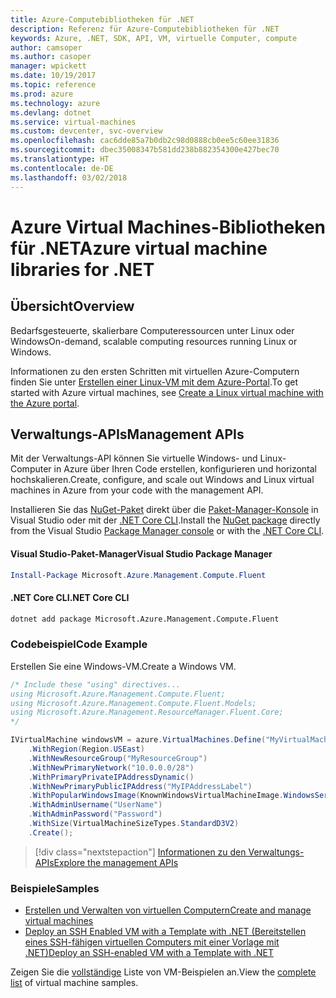 ```yaml
---
title: Azure-Computebibliotheken für .NET
description: Referenz für Azure-Computebibliotheken für .NET
keywords: Azure, .NET, SDK, API, VM, virtuelle Computer, compute
author: camsoper
ms.author: casoper
manager: wpickett
ms.date: 10/19/2017
ms.topic: reference
ms.prod: azure
ms.technology: azure
ms.devlang: dotnet
ms.service: virtual-machines
ms.custom: devcenter, svc-overview
ms.openlocfilehash: cac6dde85a7b0db2c98d0888cb0ee5c60ee31836
ms.sourcegitcommit: dbec35008347b581dd238b882354300e427bec70
ms.translationtype: HT
ms.contentlocale: de-DE
ms.lasthandoff: 03/02/2018
---
```

# <a name="azure-virtual-machine-libraries-for-net"></a><span data-ttu-id="9dbe2-104">Azure Virtual Machines-Bibliotheken für .NET</span><span class="sxs-lookup"><span data-stu-id="9dbe2-104">Azure virtual machine libraries for .NET</span></span>

## <a name="overview"></a><span data-ttu-id="9dbe2-105">Übersicht</span><span class="sxs-lookup"><span data-stu-id="9dbe2-105">Overview</span></span>

<span data-ttu-id="9dbe2-106">Bedarfsgesteuerte, skalierbare Computeressourcen unter Linux oder Windows</span><span class="sxs-lookup"><span data-stu-id="9dbe2-106">On-demand, scalable computing resources running Linux or Windows.</span></span>

<span data-ttu-id="9dbe2-107">Informationen zu den ersten Schritten mit virtuellen Azure-Computern finden Sie unter [Erstellen einer Linux-VM mit dem Azure-Portal](https://review.docs.microsoft.com/azure/virtual-machines/linux/quick-create-portal).</span><span class="sxs-lookup"><span data-stu-id="9dbe2-107">To get started with Azure virtual machines, see [Create a Linux virtual machine with the Azure portal](https://review.docs.microsoft.com/azure/virtual-machines/linux/quick-create-portal).</span></span>

## <a name="management-apis"></a><span data-ttu-id="9dbe2-108">Verwaltungs-APIs</span><span class="sxs-lookup"><span data-stu-id="9dbe2-108">Management APIs</span></span>

<span data-ttu-id="9dbe2-109">Mit der Verwaltungs-API können Sie virtuelle Windows- und Linux-Computer in Azure über Ihren Code erstellen, konfigurieren und horizontal hochskalieren.</span><span class="sxs-lookup"><span data-stu-id="9dbe2-109">Create, configure, and scale out Windows and Linux virtual machines in Azure from your code with the management API.</span></span>

<span data-ttu-id="9dbe2-110">Installieren Sie das [NuGet-Paket](https://www.nuget.org/packages/Microsoft.Azure.Management.Compute.Fluent) direkt über die [Paket-Manager-Konsole][PackageManager] in Visual Studio oder mit der [.NET Core CLI][DotNetCLI].</span><span class="sxs-lookup"><span data-stu-id="9dbe2-110">Install the [NuGet package](https://www.nuget.org/packages/Microsoft.Azure.Management.Compute.Fluent) directly from the Visual Studio [Package Manager console][PackageManager] or with the [.NET Core CLI][DotNetCLI].</span></span>

#### <a name="visual-studio-package-manager"></a><span data-ttu-id="9dbe2-111">Visual Studio-Paket-Manager</span><span class="sxs-lookup"><span data-stu-id="9dbe2-111">Visual Studio Package Manager</span></span>

```powershell
Install-Package Microsoft.Azure.Management.Compute.Fluent
```

#### <a name="net-core-cli"></a><span data-ttu-id="9dbe2-112">.NET Core CLI</span><span class="sxs-lookup"><span data-stu-id="9dbe2-112">.NET Core CLI</span></span>

```bash
dotnet add package Microsoft.Azure.Management.Compute.Fluent
```

### <a name="code-example"></a><span data-ttu-id="9dbe2-113">Codebeispiel</span><span class="sxs-lookup"><span data-stu-id="9dbe2-113">Code Example</span></span>

<span data-ttu-id="9dbe2-114">Erstellen Sie eine Windows-VM.</span><span class="sxs-lookup"><span data-stu-id="9dbe2-114">Create a Windows VM.</span></span>

```csharp
/* Include these "using" directives...
using Microsoft.Azure.Management.Compute.Fluent;
using Microsoft.Azure.Management.Compute.Fluent.Models;
using Microsoft.Azure.Management.ResourceManager.Fluent.Core;
*/

IVirtualMachine windowsVM = azure.VirtualMachines.Define("MyVirtualMachine")
    .WithRegion(Region.USEast)
    .WithNewResourceGroup("MyResourceGroup")
    .WithNewPrimaryNetwork("10.0.0.0/28")
    .WithPrimaryPrivateIPAddressDynamic()
    .WithNewPrimaryPublicIPAddress("MyIPAddressLabel")
    .WithPopularWindowsImage(KnownWindowsVirtualMachineImage.WindowsServer2012R2Datacenter)
    .WithAdminUsername("UserName")
    .WithAdminPassword("Password")
    .WithSize(VirtualMachineSizeTypes.StandardD3V2)
    .Create();
```

> [!div class="nextstepaction"]
> [<span data-ttu-id="9dbe2-115">Informationen zu den Verwaltungs-APIs</span><span class="sxs-lookup"><span data-stu-id="9dbe2-115">Explore the management APIs</span></span>](https://docs.microsoft.com/dotnet/api/overview/azure/virtualmachines/management?view=azure-dotnet)

### <a name="samples"></a><span data-ttu-id="9dbe2-116">Beispiele</span><span class="sxs-lookup"><span data-stu-id="9dbe2-116">Samples</span></span>

* [<span data-ttu-id="9dbe2-117">Erstellen und Verwalten von virtuellen Computern</span><span class="sxs-lookup"><span data-stu-id="9dbe2-117">Create and manage virtual machines</span></span>](/dotnet/azure/dotnet-sdk-azure-virtual-machine-samples)
* [<span data-ttu-id="9dbe2-118">Deploy an SSH Enabled VM with a Template with .NET (Bereitstellen eines SSH-fähigen virtuellen Computers mit einer Vorlage mit .NET)</span><span class="sxs-lookup"><span data-stu-id="9dbe2-118">Deploy an SSH-enabled VM with a Template with .NET</span></span>](https://azure.microsoft.com/resources/samples/resource-manager-dotnet-template-deployment/)

<span data-ttu-id="9dbe2-119">Zeigen Sie die [vollständige](https://azure.microsoft.com/resources/samples/?platform=dotnet&term=VM) Liste von VM-Beispielen an.</span><span class="sxs-lookup"><span data-stu-id="9dbe2-119">View the [complete list](https://azure.microsoft.com/resources/samples/?platform=dotnet&term=VM) of virtual machine samples.</span></span>

[PackageManager]: https://docs.microsoft.com/nuget/tools/package-manager-console
[DotNetCLI]: https://docs.microsoft.com/dotnet/core/tools/dotnet-add-package
